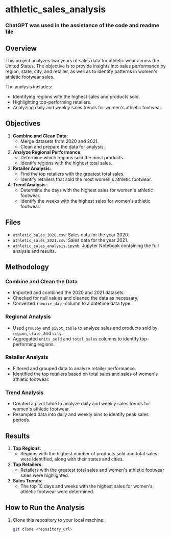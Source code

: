 # athletic_sales_analysis

### ChatGPT was used in the assistance of the code and readme file

## Overview
This project analyzes two years of sales data for athletic wear across the United States. The objective is to provide insights into sales performance by region, state, city, and retailer, as well as to identify patterns in women's athletic footwear sales.

The analysis includes:
- Identifying regions with the highest sales and products sold.
- Highlighting top-performing retailers.
- Analyzing daily and weekly sales trends for women's athletic footwear.

## Objectives
1. **Combine and Clean Data**:
   - Merge datasets from 2020 and 2021.
   - Clean and prepare the data for analysis.
2. **Analyze Regional Performance**:
   - Determine which regions sold the most products.
   - Identify regions with the highest total sales.
3. **Retailer Analysis**:
   - Find the top retailers with the greatest total sales.
   - Identify retailers that sold the most women's athletic footwear.
4. **Trend Analysis**:
   - Determine the days with the highest sales for women's athletic footwear.
   - Identify the weeks with the highest sales for women's athletic footwear.

## Files
- `athletic_sales_2020.csv`: Sales data for the year 2020.
- `athletic_sales_2021.csv`: Sales data for the year 2021.
- `athletic_sales_analysis.ipynb`: Jupyter Notebook containing the full analysis and results.

## Methodology
### Combine and Clean the Data
- Imported and combined the 2020 and 2021 datasets.
- Checked for null values and cleaned the data as necessary.
- Converted `invoice_date` column to a datetime data type.

### Regional Analysis
- Used `groupby` and `pivot_table` to analyze sales and products sold by `region`, `state`, and `city`.
- Aggregated `units_sold` and `total_sales` columns to identify top-performing regions.

### Retailer Analysis
- Filtered and grouped data to analyze retailer performance.
- Identified the top retailers based on total sales and sales of women's athletic footwear.

### Trend Analysis
- Created a pivot table to analyze daily and weekly sales trends for women's athletic footwear.
- Resampled data into daily and weekly bins to identify peak sales periods.

## Results
1. **Top Regions**:
   - Regions with the highest number of products sold and total sales were identified, along with their states and cities.
2. **Top Retailers**:
   - Retailers with the greatest total sales and women's athletic footwear sales were highlighted.
3. **Sales Trends**:
   - The top 10 days and weeks with the highest sales for women's athletic footwear were determined.

## How to Run the Analysis
1. Clone this repository to your local machine:
   ```bash
   git clone <repository_url>
